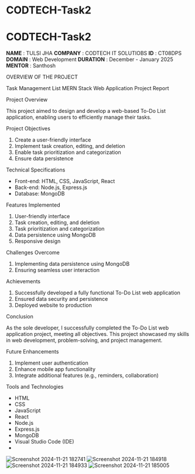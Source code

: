 # CODTECH-Task2
# CODTECH-Task2 

**NAME**     : TULSI JHA
**COMPANY**  : CODTECH IT SOLUTIOBS
**ID**       : CT08DPS
**DOMAIN**   : Web Development 
**DURATION** : December - January 2025
**MENTOR**   : Santhosh

OVERVIEW OF THE PROJECT  

Task Management List MERN Stack Web Application Project Report

Project Overview

This project aimed to design and develop a web-based To-Do List application, enabling users to efficiently manage their tasks.

Project Objectives

1. Create a user-friendly interface
2. Implement task creation, editing, and deletion
3. Enable task prioritization and categorization
4. Ensure data persistence

Technical Specifications

- Front-end: HTML, CSS, JavaScript, React
- Back-end: Node.js, Express.js
- Database: MongoDB

Features Implemented

1. User-friendly interface
2. Task creation, editing, and deletion
3. Task prioritization and categorization
4. Data persistence using MongoDB
5. Responsive design

Challenges Overcome

1. Implementing data persistence using MongoDB
2. Ensuring seamless user interaction

Achievements

1. Successfully developed a fully functional To-Do List web application
2. Ensured data security and persistence
3. Deployed website to production

Conclusion

As the sole developer, I successfully completed the To-Do List web application project, meeting all objectives. This project showcased my skills in web development, problem-solving, and project management.

Future Enhancements

1. Implement user authentication
2. Enhance mobile app functionality
3. Integrate additional features (e.g., reminders, collaboration)

Tools and Technologies

- HTML
- CSS
- JavaScript
- React
- Node.js
- Express.js
- MongoDB
- Visual Studio Code (IDE)
- 
![Screenshot 2024-11-21 182741](https://github.com/user-attachments/assets/0c3f5187-dfd8-42e6-b946-842c169f1b5d)
![Screenshot 2024-11-21 184918](https://github.com/user-attachments/assets/5710d34e-c4fd-45f2-a6ec-583623b482fc)
![Screenshot 2024-11-21 184933](https://github.com/user-attachments/assets/0ba03133-19ea-4953-a44e-cf12c97c8b7e)
![Screenshot 2024-11-21 185005](https://github.com/user-attachments/assets/a687fcb6-6dee-46a9-9cfa-cc4fb4c78e50)

